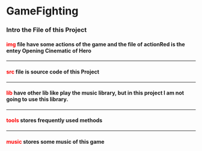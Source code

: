 # GameFighting



### Intro the File of this Project

#### <font color='red'>img</font> file have some actions of the game and the file of actionRed is the entey Opening Cinematic of Hero
---
#### <font color='red'>src</font> file is source code of this Project
---
#### <font color='red'>lib</font> have other lib like play the music library, but in this project I am not going to use this library.
---
#### <font color='red'>tools</font> stores frequently used methods
---
#### <font color='red'>music</font> stores some music of this game
